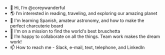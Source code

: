 - 👋 Hi, I’m @coreywanderful
- 🌎 I’m interested in reading, traveling, and exploring our amazing planet
- 🌱 I'm learning Spanish, amateur astronomy, and how to make the perfect charcuterie board
- 🍅 I'm on a mission to find the world's best bruschetta
- 💞️ I’m happy to collaborate on all the things. Team work makes the dream work! 
- 📫 How to reach me - Slack, e-mail, text, telephone, and LinkedIn 

<!---
coreywanderful/coreywanderful is a ✨ special ✨ repository because its `README.md` (this file) appears on your GitHub profile.
You can click the Preview link to take a look at your changes.
--->
